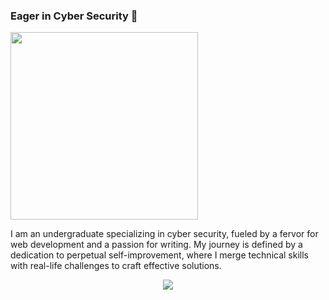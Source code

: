 ### Eager in Cyber Security 👤
<img src="https://github.com/romisaagadallah/romisaagadallah/assets/143289944/fa8fe92a-6edb-4191-89f0-f261f756d877" width="300" height="300">

I am an undergraduate specializing in cyber security, fueled by a fervor for web development and a passion for writing. My journey is defined by a dedication to perpetual self-improvement, where I merge technical skills with real-life challenges to craft effective solutions.

<p align="center">
  <a href="https://github.com/DenverCoder1/readme-typing-svg"><img src="https://readme-typing-svg.herokuapp.com/?lines=If%20you%20spend%20more%20on%20coffee%20than%20on%20IT%20Security%40;you%20will%20be%20hacked;&font=Fira%20Code&center=true&width=640&height=50&color=1338BE&vCenter=true&size=22"></a>
</p>
